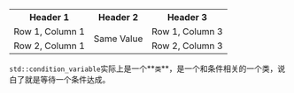 <table>
  <tr>
    <th>Header 1</th>
    <th>Header 2</th>
    <th>Header 3</th>
  </tr>
  <tr>
    <td>Row 1, Column 1</td>
    <td rowspan="2">Same Value</td>
    <td>Row 1, Column 3</td>
  </tr>
  <tr>
    <td>Row 2, Column 1</td>
    <td>Row 2, Column 3</td>
  </tr>
</table>

`std::condition_variable`实际上是一个**`类`**，是一个和条件相关的一个类，说白了就是等待一个条件达成。
